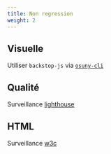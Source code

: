 ```yaml
---
title: Non regression
weight: 2
---
```


## Visuelle

Utiliser `backstop-js` via [`osuny-cli`](https://github.com/osunyorg/cli)

## Qualité

Surveillance [lighthouse](https://lighthouse.noesya.coop/app/projects)

## HTML

Surveillance [w3c](https://w3c.noesya.coop/)
